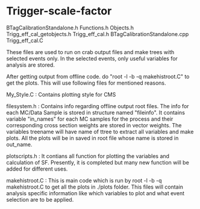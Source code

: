 # Trigger-scale-factor

BTagCalibrationStandalone.h
Functions.h
Objects.h
Trigg_eff_cal_getobjects.h
Trigg_eff_cal.h
BTagCalibrationStandalone.cpp
Trigg_eff_cal.C

These files are used to run on crab output files and make trees with selected events only. In the selected events, only useful variables for 
analysis are stored.

After getting output from offline code. 
do "root -l -b -q makehistroot.C" to get the plots. This will use following files for mentioned reasons.

My_Style.C : Contains plotting style for CMS

filesystem.h : Contains info regarding offline output root files. The info for each MC/Data Sample is stored in structure named "fileinfo".
It contains variable "in_names" for each MC samples for the process and their corresponding cross section weights are stored in vector weights.
The variables treename will have name of ttree to extract all variables and make plots.
All the plots will be in saved in root file whose name is stored in out_name.

plotscripts.h : It contians all function for plotting the variables and calculation of SF. Presently, it is completed but many new function will be added
for different uses.

makehistroot.C : This is main code which is run by root -l -b -q makehistroot.C to get all the plots in ./plots folder. This files will contain 
analysis specific information like which variables to plot and what event selection are to be applied.
